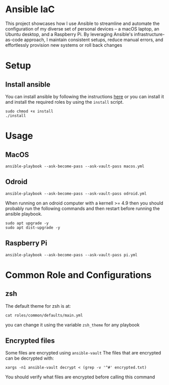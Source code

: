 # Ansible IaC

This project showcases how I use Ansible to streamline and automate the configuration of my diverse set of personal devices – a macOS laptop, an Ubuntu desktop, and a Raspberry Pi. By leveraging Ansible's infrastructure-as-code approach, I maintain consistent setups, reduce manual errors, and effortlessly provision new systems or roll back changes

# Setup
## Install ansible
You can install ansible by following the instructions [here](https://docs.ansible.com/ansible/latest/installation_guide/intro_installation.html) or you can install it and install the required roles by using the `install` script. 
```ssh
sudo chmod +x install
./install
```

# Usage

## MacOS
```shell
ansible-playbook --ask-become-pass --ask-vault-pass macos.yml
```
## Odroid
```shell
ansible-playbook --ask-become-pass --ask-vault-pass odroid.yml
```
When running on an odroid computer with a kernell >= 4.9 then you should probably run the following commands and then restart before running the ansible playbook. 
```shell
sudo apt upgrade -y
sudo apt dist-upgrade -y
```
## Raspberry Pi
```shell
ansible-playbook --ask-become-pass --ask-vault-pass pi.yml
```

# Common Role and Configurations

## zsh

The default theme for zsh is at: 
```shell
cat roles/common/defaults/main.yml
```
you can change it using the variable `zsh_theme` for any playbook

## Encrypted files
Some files are encrypted using `ansible-vault`
The files that are encrypted can be decrypted with: 
```shell
xargs -n1 ansible-vault decrypt < (grep -v '^#' encrypted.txt) 
```
You should verify what files are encrypted before calling this command

